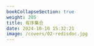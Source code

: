 ```yaml
---
bookCollapseSection: true
weight: 205
title: 有序集合
date: 2024-10-10 15:32:21
image: /covers/02-redisdoc.jpg
---
```

